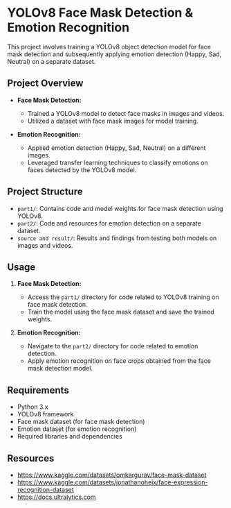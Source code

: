 # YOLOv8 Face Mask Detection & Emotion Recognition

This project involves training a YOLOv8 object detection model for face mask detection and subsequently applying emotion detection (Happy, Sad, Neutral) on a separate dataset.

## Project Overview

- **Face Mask Detection:**
  - Trained a YOLOv8 model to detect face masks in images and videos.
  - Utilized a dataset with face mask images for model training.

- **Emotion Recognition:**
  - Applied emotion detection (Happy, Sad, Neutral) on a different images.
  - Leveraged transfer learning techniques to classify emotions on faces detected by the YOLOv8 model.

## Project Structure

- `part1/`: Contains code and model weights for face mask detection using YOLOv8.
- `part2/`: Code and resources for emotion detection on a separate dataset.
- `source and result/`: Results and findings from testing both models on images and videos.

## Usage

1. **Face Mask Detection:**
   - Access the `part1/` directory for code related to YOLOv8 training on face mask detection.
   - Train the model using the face mask dataset and save the trained weights.

2. **Emotion Recognition:**
   - Navigate to the `part2/` directory for code related to emotion detection.
   - Apply emotion recognition on face crops obtained from the face mask detection model.

## Requirements

- Python 3.x
- YOLOv8 framework
- Face mask dataset (for face mask detection)
- Emotion dataset (for emotion recognition)
- Required libraries and dependencies

## Resources

- https://www.kaggle.com/datasets/omkargurav/face-mask-dataset
- https://www.kaggle.com/datasets/jonathanoheix/face-expression-recognition-dataset
- https://docs.ultralytics.com

